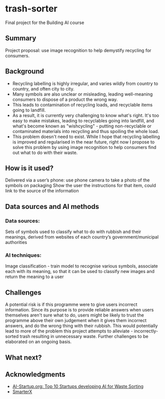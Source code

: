 <!-- This is the markdown template for the final project of the Building AI course, 
created by Reaktor Innovations and University of Helsinki. 
Copy the template, paste it to your GitHub README and edit! -->

# trash-sorter

Final project for the Building AI course

## Summary

Project proposal: use image recognition to help demystify recycling for consumers.


## Background

* Recycling labelling is highly irregular, and varies wildly from country to country, and often city to city.
* Many symbols are also unclear or misleading, leading well-meaning consumers to dispose of a product the wrong way.
* This leads to contamination of recycling loads, and recyclable items going to landfill.
* As a result, it is currently very challenging to know what's right. It's too easy to make mistakes, leading to recyclables going into landfill, and what's become known as "wishcycling" - putting non-recyclable or contaminated materials into recycling and thus spoiling the whole load.
* This problem doesn't need to exist. While I hope that recycling labelling is improved and regularised in the near future, right now I propose to solve this problem by using image recognition to help consumers find out what to do with their waste.


## How is it used?

Delivered via a user’s phone: use phone camera to take a photo of the symbols on packaging
Show the user the instructions for that item, could link to the source of the information


## Data sources and AI methods

### Data sources:
Sets of symbols used to classify what to do with rubbish and their meanings, derived from websites of each country’s government/municipal authorities

### AI techniques:
Image classification - train model to recognise various symbols, associate each with its meaning, so that it can be used to classify new images and return the meaning to a user

## Challenges

A potential risk is if this programme were to give users incorrect information. Since its purpose is to provide reliable answers when users themselves aren't sure what to do, users might be likely to trust the programme above their own judgement when it gives them incorrect answers, and do the wrong thing with their rubbish. This would potentially lead to more of the problem this project attempts to alleviate - incorrectly-sorted trash resulting in unnecessary waste.
Further challenges to be elaborated on an ongoing basis.

## What next?

## Acknowledgments

* [AI-Startup.org: Top 10 Startups developing AI for Waste Sorting](https://www.ai-startups.org/top/wastesorting/#:~:text=ZenRobotics%20Recycler%20is%20the%20world's,the%20next%20generation%20of%20recycling.)
* [SmarterX](https://www.smarterx.com/)
